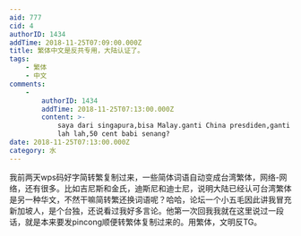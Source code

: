 ```yaml
---
aid: 777
cid: 4
authorID: 1434
addTime: 2018-11-25T07:09:00.000Z
title: 繁体中文是反共专用，大陆认证了。
tags:
    - 繁体
    - 中文
comments:
    -
        authorID: 1434
        addTime: 2018-11-25T07:13:00.000Z
        content: >-
            saya dari singapura,bisa Malay.ganti China presdiden,ganti CPC.lah
            lah lah,50 cent babi senang?
date: 2018-11-25T07:13:00.000Z
category: 水
---
```


我前两天wps码好字简转繁复制过来，一些简体词语自动变成台湾繁体，网络-网络，还有很多。比如吉尼斯和金氏，迪斯尼和迪士尼，说明大陆已经认可台湾繁体是另一种华文，不然干嘛简转繁还换词语呢？哈哈，论坛一个小五毛因此讲我冒充新加坡人，是个台独，还说看过我好多言论。他第一次回我我就在这里说过一段话，就是本来要发pincong顺便转繁体复制过来的。用繁体，文明反TG。
